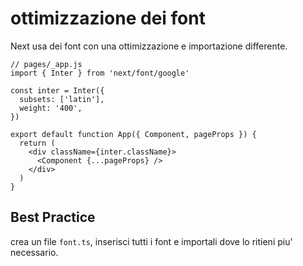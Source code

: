 # ottimizzazione dei font

Next usa dei font con una ottimizzazione e importazione differente.

```react
// pages/_app.js
import { Inter } from 'next/font/google'

const inter = Inter({
  subsets: ['latin'],
  weight: '400',
})

export default function App({ Component, pageProps }) {
  return (
    <div className={inter.className}>
      <Component {...pageProps} />
    </div>
  )
}
```

## Best Practice

crea un file `font.ts`, inserisci tutti i font e importali dove lo ritieni piu' necessario.
